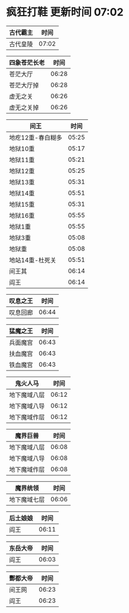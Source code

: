 # 疯狂打鞋 更新时间 07:02

| 古代霸主   | 时间    |
|--------|-------|
| 古代皇陵 | 07:02 |

| 四象苍茫长老   | 时间    |
|--------|-------|
| 苍茫大厅 | 06:28 |
| 苍茫大厅掉 | 06:28 |
| 虚无之关 | 06:26 |
| 虚无之关掉 | 06:26 |

| 间王   | 时间    |
|--------|-------|
| 地疙12重-春白糊多 | 05:25 |
| 地狱10重 | 05:17 |
| 地狱11重 | 05:21 |
| 地狱12重 | 05:25 |
| 地狱13重 | 05:31 |
| 地狱14重 | 05:51 |
| 地狱15重 | 05:31 |
| 地狱16重 | 05:55 |
| 地狱1重 | 05:55 |
| 地狱3重 | 05:08 |
| 地狱重 | 05:08 |
| 地站14重-杜死关 | 05:51 |
| 间王其 | 06:14 |
| 阎王 | 06:14 |

| 叹息之王   | 时间    |
|--------|-------|
| 叹息回廊 | 06:44 |

| 猛魔之王   | 时间    |
|--------|-------|
| 兵面魔宫 | 06:43 |
| 扶血魔宫 | 06:43 |
| 铁血魔宫 | 06:43 |

| 鬼火人马   | 时间    |
|--------|-------|
| 地下魔域八层 | 06:12 |
| 地下魔域八导 | 06:12 |
| 地下魔域作层 | 06:12 |

| 魔界巨兽   | 时间    |
|--------|-------|
| 地下魔域八层 | 06:08 |
| 地下魔域八导 | 06:08 |
| 地下魔域作层 | 06:08 |

| 魔界统领   | 时间    |
|--------|-------|
| 地下魔域七层 | 06:06 |

| 后土娘娘   | 时间    |
|--------|-------|
| 阎王 | 06:11 |

| 东岳大帝   | 时间    |
|--------|-------|
| 阎王 | 06:03 |

| 酆都大帝   | 时间    |
|--------|-------|
| 间王网 | 06:23 |
| 阎王 | 06:23 |